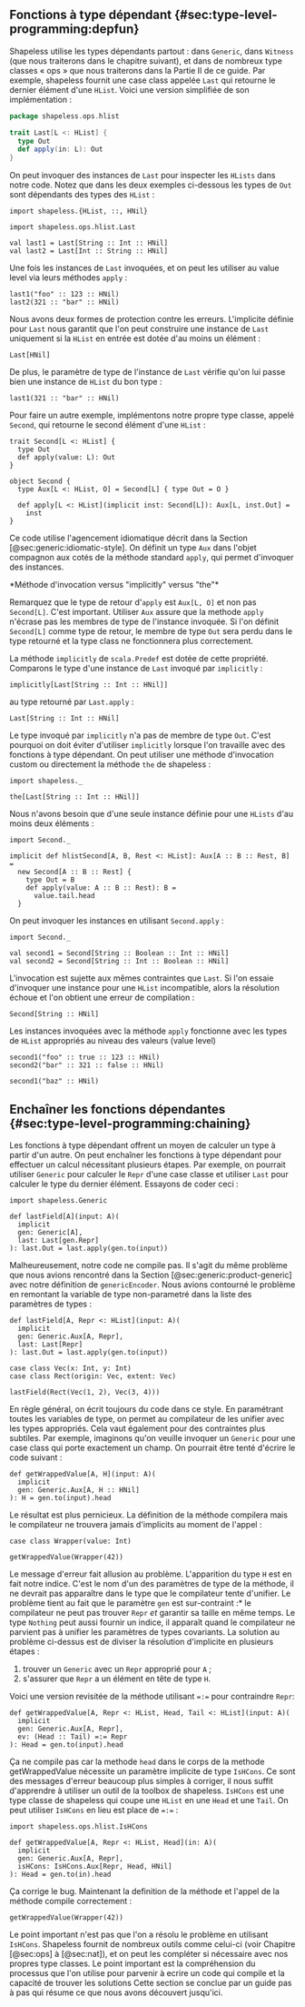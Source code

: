 ## Fonctions à type dépendant {#sec:type-level-programming:depfun}

Shapeless utilise les types dépendants partout :
dans `Generic`, dans `Witness` (que nous traiterons dans le chapitre suivant),
et dans de nombreux type classes « ops » que 
nous traiterons dans la Partie II de ce guide.
Par exemple, shapeless fournit une case class appelée `Last`
qui retourne le dernier élément d'une `HList`.
Voici une version simplifiée de son implémentation :

```scala
package shapeless.ops.hlist

trait Last[L <: HList] {
  type Out
  def apply(in: L): Out
}
```

On peut invoquer des instances de `Last`
pour inspecter les `HLists` dans notre code.
Notez que dans les deux exemples ci-dessous
les types de `Out` sont dépendants des types des `HList` :

```tut:book:silent
import shapeless.{HList, ::, HNil}

import shapeless.ops.hlist.Last
```

```tut:book
val last1 = Last[String :: Int :: HNil]
val last2 = Last[Int :: String :: HNil]
```
Une fois les instances de `Last` invoquées,
et on peut les utiliser au value level
via leurs méthodes `apply` :

```tut:book
last1("foo" :: 123 :: HNil)
last2(321 :: "bar" :: HNil)
```

Nous avons deux formes de protection contre les erreurs.
L'implicite définie pour `Last` nous garantit que 
l'on peut construire une instance de `Last` uniquement si 
la `HList` en entrée est dotée d'au moins un élément :

```tut:book:fail
Last[HNil]
```

De plus, le paramètre de type de l'instance de `Last`
vérifie qu'on lui passe bien
une instance de `HList` du bon type :

```tut:book:fail
last1(321 :: "bar" :: HNil)
```

Pour faire un autre exemple, implémentons notre propre
type classe, appelé `Second`,
qui retourne le second élément d'une `HList` :

```tut:book:silent
trait Second[L <: HList] {
  type Out
  def apply(value: L): Out
}

object Second {
  type Aux[L <: HList, O] = Second[L] { type Out = O }

  def apply[L <: HList](implicit inst: Second[L]): Aux[L, inst.Out] =
    inst
}
```

Ce code utilise l'agencement idiomatique 
décrit dans la Section [@sec:generic:idiomatic-style].
On définit un type `Aux` dans l'objet compagnon aux cotés de la 
méthode standard `apply`, qui permet d'invoquer des instances.

<div class="callout callout-warning">
*Méthode d'invocation versus "implicitly" versus "the"*

Remarquez que le type de retour d'`apply` est `Aux[L, O]` et non pas `Second[L]`.
C'est important.
Utiliser `Aux` assure que la methode `apply` 
n'écrase pas les membres de type de l'instance invoquée.
Si l'on définit `Second[L]` comme type de retour,
le membre de type `Out` sera perdu dans le type retourné et 
la type class ne fonctionnera plus correctement.

La méthode `implicitly` de `scala.Predef` est dotée de cette propriété.
Comparons le type d'une instance de `Last` invoqué par `implicitly` :


```tut:book
implicitly[Last[String :: Int :: HNil]]
```

au type retourné par  `Last.apply` :

```tut:book
Last[String :: Int :: HNil]
```

Le type invoqué par `implicitly` n'a pas de membre de type `Out`.
C'est pourquoi on doit éviter d'utiliser `implicitly`
lorsque l'on travaille avec des fonctions à type dépendant.
On peut utiliser une méthode d'invocation custom ou directement
la méthode `the` de shapeless :

```tut:book:silent
import shapeless._
```

```tut:book
the[Last[String :: Int :: HNil]]
```
</div>

Nous n'avons besoin que d'une seule instance 
définie pour une `HLists` d'au moins deux éléments :


```tut:book:invisible
import Second._
```

```tut:book:silent
implicit def hlistSecond[A, B, Rest <: HList]: Aux[A :: B :: Rest, B] =
  new Second[A :: B :: Rest] {
    type Out = B
    def apply(value: A :: B :: Rest): B =
      value.tail.head
  }
```

On peut invoquer les instances en utilisant `Second.apply` :

```tut:book:invisible
import Second._
```

```tut:book
val second1 = Second[String :: Boolean :: Int :: HNil]
val second2 = Second[String :: Int :: Boolean :: HNil]
```

L'invocation est sujette aux mêmes contraintes que `Last`.
Si l'on essaie d'invoquer une instance pour une `HList` incompatible,
alors la résolution échoue et l'on obtient une erreur de compilation :


```tut:book:fail
Second[String :: HNil]
```
Les instances invoquées avec la méthode `apply` fonctionne 
avec les types de `HList` appropriés au niveau des valeurs (value level)

```tut:book
second1("foo" :: true :: 123 :: HNil)
second2("bar" :: 321 :: false :: HNil)
```

```tut:book:fail
second1("baz" :: HNil)
```

## Enchaîner les fonctions dépendantes {#sec:type-level-programming:chaining}
Les fonctions à type dépendant offrent un 
moyen de calculer un type à partir d'un autre.
On peut enchaîner les fonctions à type dépendant 
pour effectuer un calcul nécessitant plusieurs étapes.
Par exemple, on pourrait utiliser `Generic` pour calculer 
le `Repr` d'une case classe et utiliser `Last` 
pour calculer le type du dernier élément.
Essayons de coder ceci :


```tut:book:invisible
import shapeless.Generic
```

```tut:book:fail
def lastField[A](input: A)(
  implicit
  gen: Generic[A],
  last: Last[gen.Repr]
): last.Out = last.apply(gen.to(input))
```

Malheureusement, notre code ne compile pas.
Il s'agit du même problème que nous avions rencontré dans la Section [@sec:generic:product-generic] 
avec notre définition de `genericEncoder`.
Nous avions contourné le problème en remontant la variable 
de type non-parametré dans la liste des paramètres de types :

```tut:book:silent
def lastField[A, Repr <: HList](input: A)(
  implicit
  gen: Generic.Aux[A, Repr],
  last: Last[Repr]
): last.Out = last.apply(gen.to(input))
```

```tut:book:invisible
case class Vec(x: Int, y: Int)
case class Rect(origin: Vec, extent: Vec)
```

```tut:book
lastField(Rect(Vec(1, 2), Vec(3, 4)))
```

En règle général, on écrit toujours du code dans ce style.
En paramétrant toutes les variables de type, on permet au compilateur 
de les unifier avec les types appropriés.
Cela vaut également pour des contraintes plus subtiles.
Par exemple, imaginons qu'on veuille invoquer un `Generic` pour une case class 
qui porte exactement un champ.
On pourrait être tenté d'écrire le code suivant :

```tut:book:silent
def getWrappedValue[A, H](input: A)(
  implicit
  gen: Generic.Aux[A, H :: HNil]
): H = gen.to(input).head
```

Le résultat est plus pernicieux.
La définition de la méthode compilera 
mais le compilateur ne trouvera jamais 
d'implicits au moment de l'appel :

```tut:book:silent
case class Wrapper(value: Int)
```

```tut:book:fail
getWrappedValue(Wrapper(42))
```

Le message d'erreur fait allusion au problème.
L'apparition du type `H` est en fait notre indice.
C'est le nom d'un des paramètres de type de la méthode, 
il ne devrait pas apparaître 
dans le type que le compilateur tente d'unifier.
Le problème tient au fait que le paramètre `gen` est sur-contraint :*
le compilateur ne peut pas trouver `Repr` *et* garantir sa taille en même temps.
Le type `Nothing` peut aussi fournir un indice,
il apparaît quand le compilateur ne parvient pas
à unifier les paramètres de types covariants.
La solution au problème ci-dessus est de diviser la résolution d'implicite en plusieurs étapes :

1. trouver un `Generic` avec un `Repr` approprié pour `A` ;
2. s'assurer que `Repr` a un élément en tête de type `H`.

Voici une version revisitée de la méthode 
utilisant `=:=` pour contraindre `Repr`:


```tut:book:fail
def getWrappedValue[A, Repr <: HList, Head, Tail <: HList](input: A)(
  implicit
  gen: Generic.Aux[A, Repr],
  ev: (Head :: Tail) =:= Repr
): Head = gen.to(input).head
```

Ça ne compile pas
car la methode `head` dans le corps de la methode getWrappedValue
nécessite un paramètre implicite de type `IsHCons`.
Ce sont des messages d'erreur beaucoup plus simples à corriger,
il nous suffit d'apprendre à utiliser un outil de la toolbox de shapeless.
`IsHCons` est une type classe de shapeless qui coupe une `HList` en une `Head` et une `Tail`.
On peut utiliser `IsHCons` en lieu est place de  `=:=` :

```tut:book:silent
import shapeless.ops.hlist.IsHCons

def getWrappedValue[A, Repr <: HList, Head](in: A)(
  implicit
  gen: Generic.Aux[A, Repr],
  isHCons: IsHCons.Aux[Repr, Head, HNil]
): Head = gen.to(in).head
```

Ça corrige le bug.
Maintenant la definition de la méthode et 
l'appel de la méthode compile correctement :


```tut:book
getWrappedValue(Wrapper(42))
```
Le point important n'est pas que 
l'on a résolu le problème en utilisant `IsHCons`.
Shapeless fournit de nombreux outils comme celui-ci 
(voir Chapitre [@sec:ops] à [@sec:nat]),
et on peut les compléter si nécessaire
avec nos propres type classes.
Le point important est la compréhension du processus 
que l'on utilise pour parvenir à ecrire un code qui compile 
et la capacité de trouver les solutions
Cette section se conclue par un 
guide pas à pas qui résume 
ce que nous avons découvert jusqu'ici.
